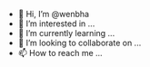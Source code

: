 - 👋 Hi, I’m @wenbha
- 👀 I’m interested in ...
- 🌱 I’m currently learning ...
- 💞️ I’m looking to collaborate on ...
- 📫 How to reach me ...

<!---
wenbha/wenbha is a ✨ special ✨ repository because its `README.md` (this file) appears on your GitHub profile.
You can click the Preview link to take a look at your changes.
--->
